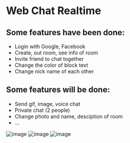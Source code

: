 # Web Chat Realtime
## Some features have been done:
  - Login with Google, Facebook
  - Create, out room, see info of room
  - Invite friend to chat together
  - Change the color of block text
  - Change nick name of each other
  
## Some features will be done:
  - Send gif, image, voice chat
  - Private chat (2 people)
  - Change photo and name, desciption of room
  - ...

![image](https://user-images.githubusercontent.com/74906342/183322011-4ddb9d3b-031d-4ec7-9234-a0091350db4a.png)
![image](https://user-images.githubusercontent.com/74906342/183322032-80e4d02b-f829-4c91-935d-5c821e11f2e3.png)
![image](https://user-images.githubusercontent.com/74906342/183322061-5eb84830-50f3-4a70-b3b5-3e49c68fd115.png)
